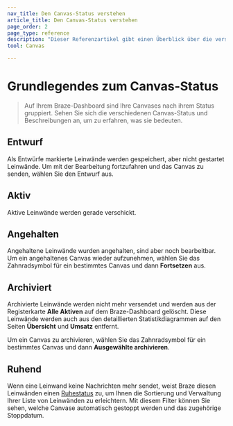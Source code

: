 ```yaml
---
nav_title: Den Canvas-Status verstehen
article_title: Den Canvas-Status verstehen
page_order: 2
page_type: reference
description: "Dieser Referenzartikel gibt einen Überblick über die verschiedenen Status, die eine Leinwand haben kann und was sie bedeuten."
tool: Canvas

---
```


# Grundlegendes zum Canvas-Status

> Auf Ihrem Braze-Dashboard sind Ihre Canvases nach ihrem Status gruppiert. Sehen Sie sich die verschiedenen Canvas-Status und Beschreibungen an, um zu erfahren, was sie bedeuten.

## Entwurf

Als Entwürfe markierte Leinwände werden gespeichert, aber nicht gestartet Leinwände. Um mit der Bearbeitung fortzufahren und das Canvas zu senden, wählen Sie den Entwurf aus.

## Aktiv

Aktive Leinwände werden gerade verschickt.

## Angehalten

Angehaltene Leinwände wurden angehalten, sind aber noch bearbeitbar. Um ein angehaltenes Canvas wieder aufzunehmen, wählen Sie das Zahnradsymbol <i class="fas fa-cog"></i> für ein bestimmtes Canvas und dann **Fortsetzen** aus.

## Archiviert

Archivierte Leinwände werden nicht mehr versendet und werden aus der Registerkarte **Alle Aktiven** auf dem Braze-Dashboard gelöscht. Diese Leinwände werden auch aus den detaillierten Statistikdiagrammen auf den Seiten **Übersicht** und **Umsatz** entfernt.

Um ein Canvas zu archivieren, wählen Sie das Zahnradsymbol <i class="fas fa-cog"></i> für ein bestimmtes Canvas und dann **Ausgewählte archivieren**.

## Ruhend

Wenn eine Leinwand keine Nachrichten mehr sendet, weist Braze diesen Leinwänden einen [Ruhestatus]({{site.baseurl}}/idle_campaigns_canvases/) zu, um Ihnen die Sortierung und Verwaltung Ihrer Liste von Leinwänden zu erleichtern. Mit diesem Filter können Sie sehen, welche Canvase automatisch gestoppt werden und das zugehörige Stoppdatum.
